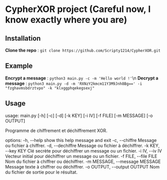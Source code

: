 # CypherXOR project (Careful now, I know exactly where you are)

## Installation
**Clone the repo** : `git clone https://github.com/Scripty1214/CypherXOR.git`


## Example
**Encrypt a message** : `python3 main.py -c -m 'Hello world !'`\n
**Decrypt a message** : `python3 main.py -d -m 'RXNzY2kmcm11Y3M9Jnh8Bg==' -i "fzghavmsbdrztvpo" -k "klxggphqekegsexj"`

## Usage

usage: main.py [-h] [-c] [-d] [-k KEY] [-i IV] [-f FILE] [-m MESSAGE] [-o OUTPUT]

Programme de chiffrement et déchiffrement XOR.

options:
  -h, --help            show this help message and exit
  -c, --chiffre         Message ou fichier à chiffrer.
  -d, --dechiffre       Message ou fichier à déchiffrer.
  -k KEY, --key KEY     Clé secrète pour déchiffrer un message ou un fichier.
  -i IV, --iv IV        Vecteur initial pour déchiffrer un message ou un fichier.
  -f FILE, --file FILE  Nom du fichier à chiffrer ou déchiffrer.
  -m MESSAGE, --message MESSAGE
                        Message texte à chiffrer ou déchiffrer.
  -o OUTPUT, --output OUTPUT
                        Nom du fichier de sortie pour le résultat.

